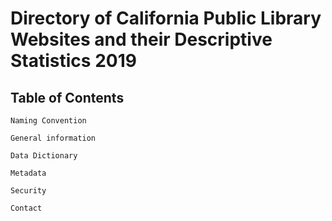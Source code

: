 # Directory of California Public Library Websites and their Descriptive Statistics 2019
## Table of Contents

    Naming Convention

    General information

    Data Dictionary

    Metadata

    Security

    Contact
